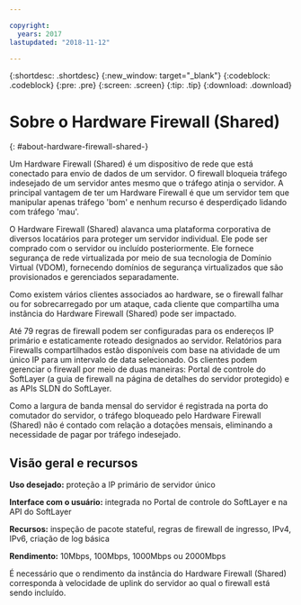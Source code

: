 ```yaml
---

copyright:
  years: 2017
lastupdated: "2018-11-12"

---
```


{:shortdesc: .shortdesc}
{:new_window: target="_blank"}
{:codeblock: .codeblock}
{:pre: .pre}
{:screen: .screen}
{:tip: .tip}
{:download: .download}

# Sobre o Hardware Firewall (Shared)
{: #about-hardware-firewall-shared-}

Um Hardware Firewall (Shared) é um dispositivo de rede que está conectado
para envio de dados de um servidor. O firewall bloqueia tráfego indesejado de um servidor antes mesmo que o tráfego atinja o servidor. A principal vantagem de ter um Hardware Firewall é que um servidor tem que manipular apenas tráfego 'bom' e nenhum recurso é
desperdiçado lidando com tráfego 'mau'. 

O Hardware Firewall (Shared) alavanca uma plataforma corporativa de
diversos locatários para proteger um servidor individual.  Ele pode ser comprado com o
servidor ou incluído posteriormente.  Ele fornece segurança de rede virtualizada por meio de sua tecnologia de Domínio Virtual (VDOM), fornecendo domínios de segurança virtualizados que são provisionados e gerenciados separadamente.  

Como existem vários clientes associados ao hardware, se o firewall falhar ou for sobrecarregado por um ataque, cada cliente que compartilha uma instância do Hardware Firewall (Shared) pode ser impactado. 

Até 79 regras de firewall podem ser configuradas para os endereços IP primário e estaticamente roteado designados ao servidor. Relatórios para Firewalls compartilhados estão disponíveis com base na atividade de um único IP para um intervalo de data selecionado.
Os clientes podem gerenciar o firewall por meio de duas maneiras: Portal de controle do SoftLayer (a guia de firewall
na página de detalhes do servidor protegido) e as APIs SLDN do SoftLayer.

Como a largura de banda mensal do servidor é registrada na porta do comutador do
servidor, o tráfego bloqueado pelo Hardware Firewall (Shared) não é contado com
relação a dotações mensais, eliminando a necessidade de pagar por tráfego indesejado.

## Visão geral e recursos

**Uso desejado:** proteção a IP primário de servidor único

**Interface com o usuário:** integrada no Portal de controle do SoftLayer e na API do SoftLayer

**Recursos:** inspeção de pacote stateful, regras de firewall de
ingresso, IPv4, IPv6, criação de log básica

**Rendimento:** 10Mbps, 100Mbps, 1000Mbps ou 2000Mbps 

É necessário que o rendimento da instância do Hardware Firewall (Shared) corresponda à
velocidade de uplink do servidor ao qual o firewall está sendo incluído.
